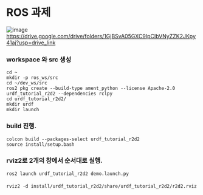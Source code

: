 # ROS 과제
![image](https://github.com/V2LLAIN/ROS/assets/104286511/76ec9923-2078-49ed-b112-437f7d2265db)
https://drive.google.com/drive/folders/1GjBSvA05GXC9IpCIbVNyZZK2JKpy41aj?usp=drive_link

### workspace 와 src 생성
    cd ~    
    mkdir -p ros_ws/src
    cd ~/dev_ws/src    
    ros2 pkg create --build-type ament_python --license Apache-2.0 urdf_tutorial_r2d2 --dependencies rclpy   
    cd urdf_tutorial_r2d2/
    mkdir urdf
    mkdir launch
    
### build 진행.
    colcon build --packages-select urdf_tutorial_r2d2   
    source install/setup.bash 
        
### rviz2로 2개의 창에서 순서대로 실행.
    ros2 launch urdf_tutorial_r2d2 demo.launch.py 
####
    rviz2 -d install/urdf_tutorial_r2d2/share/urdf_tutorial_r2d2/r2d2.rviz
